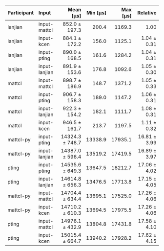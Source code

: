 | Participant | Input | Mean [µs] | Min [µs] | Max [µs] | Relative |
|:---|:---|---:|---:|---:|---:|
| lanjian | input-mattcl | 852.0 ± 197.3 | 200.4 | 1169.3 | 1.00 |
| lanjian | input-kcen | 884.1 ± 172.2 | 156.0 | 1125.1 | 1.04 ± 0.31 |
| lanjian | input-pting | 890.0 ± 168.5 | 161.6 | 1284.2 | 1.04 ± 0.31 |
| lanjian | input-lanjian | 891.9 ± 153.6 | 176.8 | 1092.6 | 1.05 ± 0.30 |
| mattcl | input-mattcl | 898.7 ± 186.9 | 148.7 | 1371.2 | 1.05 ± 0.33 |
| mattcl | input-pting | 906.7 ± 158.3 | 189.0 | 1147.2 | 1.06 ± 0.31 |
| mattcl | input-lanjian | 922.3 ± 154.2 | 182.1 | 1111.7 | 1.08 ± 0.31 |
| mattcl | input-kcen | 946.5 ± 161.7 | 213.7 | 1197.5 | 1.11 ± 0.32 |
| mattcl-py | input-pting | 14324.3 ± 748.7 | 13338.9 | 17935.1 | 16.81 ± 3.99 |
| mattcl-py | input-lanjian | 14387.0 ± 596.4 | 13519.2 | 17419.5 | 16.89 ± 3.97 |
| pting | input-pting | 14535.6 ± 649.3 | 13647.5 | 18212.7 | 17.06 ± 4.02 |
| pting | input-lanjian | 14614.8 ± 656.3 | 13476.5 | 17713.8 | 17.15 ± 4.05 |
| mattcl-py | input-mattcl | 14704.4 ± 634.4 | 13695.1 | 17525.0 | 17.26 ± 4.06 |
| mattcl-py | input-kcen | 14710.2 ± 610.3 | 13694.5 | 17975.5 | 17.26 ± 4.06 |
| pting | input-mattcl | 14976.1 ± 432.9 | 13804.8 | 17431.8 | 17.58 ± 4.10 |
| pting | input-kcen | 15015.4 ± 664.7 | 13940.2 | 17928.2 | 17.62 ± 4.15 |
